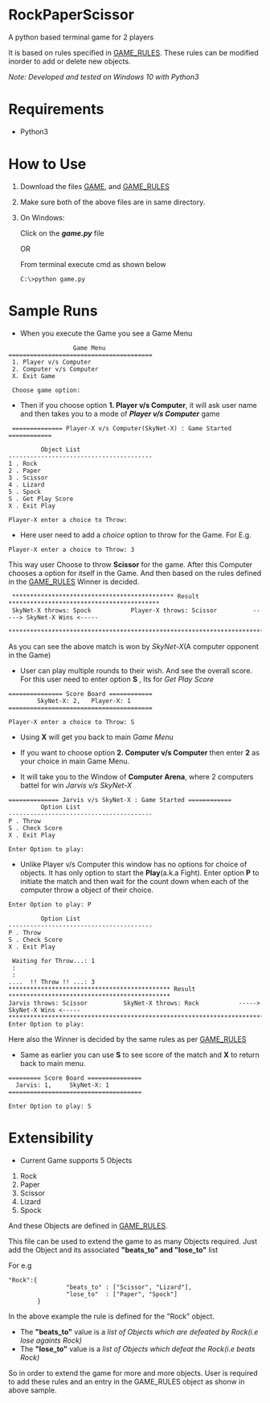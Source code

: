 # RockPaperScissor
A python based terminal game for 2 players

It is based on rules specified in [GAME_RULES](https://github.com/Aash90/RockPaperScissor/blob/master/game_objects.py).
These rules can be modified inorder to add or delete new objects.

_Note: Developed and tested on Windows 10 with Python3_

# Requirements
- Python3

# How to Use
1. Download the files [GAME](https://github.com/Aash90/RockPaperScissor/blob/master/game.py), and [GAME_RULES](https://github.com/Aash90/RockPaperScissor/blob/master/game_objects.py)

2. Make sure both of the above files are in same directory.
3. On Windows:

    Click on the **_game.py_** file
       
    OR
       
    From terminal execute cmd as shown below
    ``` 
    C:\>python game.py
    ```

# Sample Runs
- When you execute the Game you see a Game Menu
```
                  Game Menu
========================================
 1. Player v/s Computer
 2. Computer v/s Computer
 X. Exit Game

 Choose game option:
```
- Then if you choose option **1. Player v/s Computer**, it will ask user name and then takes you to a mode of **_Player v/s Computer_** game

```
 ============== Player-X v/s Computer(SkyNet-X) : Game Started ============

         Object List
----------------------------------------
1 . Rock
2 . Paper
3 . Scissor
4 . Lizard
5 . Spock
S . Get Play Score
X . Exit Play

Player-X enter a choice to Throw:
```
- Here user need to add a _choice_ option to throw for the Game.
For E.g.
```
Player-X enter a choice to Throw: 3
```
This way user Choose to throw **Scissor** for the game.
After this Computer chooses a option for itself in the Game. And then based on the rules defined in the [GAME_RULES](https://github.com/Aash90/RockPaperScissor/blob/master/game_objects.py) Winner is decided.
```
 ********************************************* Result ******************************************
 SkyNet-X throws: Spock           Player-X throws: Scissor          -----> SkyNet-X Wins <-----
 ***********************************************************************************************
```
As you can see the above match is won by _SkyNet-X_(A computer opponent in the Game)

- User can play multiple rounds to their wish. And see the overall score. For this user need to enter option **S** , Its for _Get Play Score_

```
=============== Score Board ============
        SkyNet-X: 2,   Player-X: 1
========================================

Player-X enter a choice to Throw: S

```
- Using **X** will get you back to main _Game Menu_

- If you want to choose option **2. Computer v/s Computer** then enter **2** as your choice in main Game Menu.
- It will take you to the Window of **Computer Arena**, where 2 computers battel for win _Jarvis v/s SkyNet-X_
```
============== Jarvis v/s SkyNet-X : Game Started ============
         Option List
----------------------------------------
P . Throw
S . Check Score
X . Exit Play

Enter Option to play:
```
- Unlike Player v/s Computer this window has no options for choice of objects. It has only option to start the **Play**(a.k.a Fight). Enter option **P** to initiate the match and then wait for the count down when each of the computer throw a object of their choice.
```      
Enter Option to play: P

         Option List
----------------------------------------
P . Throw
S . Check Score
X . Exit Play

 Waiting for Throw...: 1
 :
 : 
....  !! Throw !! ...: 3
********************************************* Result *********************************************
Jarvis throws: Scissor          SkyNet-X throws: Rock           -----> SkyNet-X Wins <-----
****************************************************************************************************
Enter Option to play:
```

Here also the Winner is decided by the same rules as per [GAME_RULES](https://github.com/Aash90/RockPaperScissor/blob/master/game_objects.py)

- Same as earlier you can use **S** to see score of the match and **X** to return back to main menu.
```
========= Score Board ===============
  Jarvis: 1,     SkyNet-X: 1
=====================================

Enter Option to play: S
```

# Extensibility

- Current Game supports 5 Objects

1. Rock
2. Paper
3. Scissor
4. Lizard
5. Spock

And these Objects are defined in [GAME_RULES](https://github.com/Aash90/RockPaperScissor/blob/master/game_objects.py).

This file can be used to extend the game to as many Objects required. Just add the Object and its associated **"beats_to" and "lose_to"** list

For e.g
```
"Rock":{
                "beats_to" : ["Scissor", "Lizard"],
                "lose_to"  : ["Paper", "Spock"]
        }
```

In the above example the rule is defined for the "Rock" object.

- The **"beats_to"** value is a _list of Objects which are defeated by Rock(i.e lose againts Rock)_
- The **"lose_to"** value is a _list of Objects which defeat the Rock(i.e beats Rock)_

So in order to extend the game for more and more objects. User is required to add these rules and an entry in the GAME_RULES object as shonw in above sample. 
        
